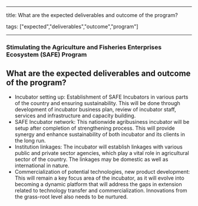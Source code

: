 
---

title: What are the expected deliverables and outcome of the program?

tags: ["expected","deliverables","outcome","program"]

---

### Stimulating the Agriculture and Fisheries Enterprises Ecosystem (SAFE) Program

## What are the expected deliverables and outcome of the program?


 - Incubator setting up: Establishment of SAFE Incubators in various parts of the country and ensuring sustainability. This will be done through development of incubator business plan, review of incubator staff, services and infrastructure and capacity building.
 - SAFE Incubator network: This nationwide agribusiness incubator will be setup after completion of strengthening process. This will provide synergy and enhance sustainability of both incubator and its clients in the long run. 
 - Institution linkages: The incubator will establish linkages with various public and private sector agencies, which play a vital role in agricultural sector of the country. The linkages may be domestic as well as international in nature.
 - Commercialization of potential technologies, new product development: This will remain a key focus area of the incubator, as it will evolve into becoming a dynamic platform that will address the gaps in extension related to technology transfer and commercialization. Innovations from the grass-root level also needs to be nurtured.
